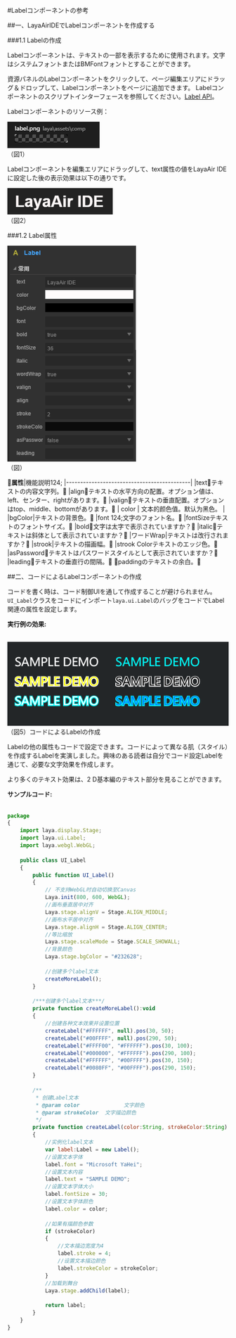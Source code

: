 #Labelコンポーネントの参考



##一、LayaAirIDEでLabelコンポーネントを作成する

###1.1 Labelの作成

Labelコンポーネントは、テキストの一部を表示するために使用されます。文字はシステムフォントまたはBMFontフォントとすることができます。

資源パネルのLabelコンポーネントをクリックして、ページ編集エリアにドラッグ＆ドロップして、Labelコンポーネントをページに追加できます。
Labelコンポーネントのスクリプトインターフェースを参照してください。[Label API](http://layaair.ldc.layabox.com/api/index.html?category=Core&class=laya.ui.Label)。

Labelコンポーネントのリソース例：

​![图片0.png](img/1.png)<br/>
（図1）

Labelコンポーネントを編集エリアにドラッグして、text属性の値をLayaAir IDEに設定した後の表示効果は以下の通りです。

​![图片0.png](img/2.png)<br/>
（図2）



 

 



###1.2 Label属性

​![图片0.png](img/3.png)<br/>
（図）

𞓜**属性**|機能説明124;
|--------------------------------------------|
|text𞓜テキストの内容文字列。𞓜
|align𞓜テキストの水平方向の配置。オプション値は、left、センター、rightがあります。𞓜
|valign𞓜テキストの垂直配置。オプションはtop、middle、bottomがあります。𞓜
| color       | 文本的颜色值。默认为黑色。                    |
|bgColor|テキストの背景色。𞓜
|font 124;文字のフォント名。𞓜
|fontSizeテキストのフォントサイズ。𞓜
|bold𞓜文字は太字で表示されていますか？𞓜
|italic𞓜テキストは斜体として表示されていますか？𞓜
|ワードWrap|テキストは改行されますか？𞓜
|strook|テキストの描画幅。𞓜
|strook Colorテキストのエッジ色。𞓜
|asPassword𞓜テキストはパスワードスタイルとして表示されていますか？𞓜
|leading𞓜テキストの垂直行の間隔。𞓜
𞓜paddingのテキストの余白。𞓜



 



##二、コードによるLabelコンポーネントの作成

コードを書く時は、コード制御UIを通して作成することが避けられません。`UI_Label`クラスをコードにインポート`laya.ui.Label`のバッグをコードでLabel関連の属性を設定します。

**実行例の効果:**

​	![5](img/4.png)<br/>
（図5）コードによるLabelの作成

Labelの他の属性もコードで設定できます。コードによって異なる肌（スタイル）を作成するLabelを実演しました。興味のある読者は自分でコード設定Labelを通じて、必要な文字効果を作成します。

より多くのテキスト効果は、2 D基本編のテキスト部分を見ることができます。

**サンプルコード:**


```javascript

package 
{
	import laya.display.Stage;
	import laya.ui.Label;
	import laya.webgl.WebGL;
	
	public class UI_Label
	{
		public function UI_Label()
		{
			// 不支持WebGL时自动切换至Canvas
			Laya.init(800, 600, WebGL);
			//画布垂直居中对齐
			Laya.stage.alignV = Stage.ALIGN_MIDDLE;
			//画布水平居中对齐
			Laya.stage.alignH = Stage.ALIGN_CENTER;
			//等比缩放
			Laya.stage.scaleMode = Stage.SCALE_SHOWALL;
			//背景颜色
			Laya.stage.bgColor = "#232628";

			//创建多个label文本
			createMoreLabel();			
		}

		/***创建多个label文本***/
		private function createMoreLabel():void
		{
			//创建各种文本效果并设置位置
			createLabel("#FFFFFF", null).pos(30, 50);
			createLabel("#00FFFF", null).pos(290, 50);
			createLabel("#FFFF00", "#FFFFFF").pos(30, 100);
			createLabel("#000000", "#FFFFFF").pos(290, 100);
			createLabel("#FFFFFF", "#00FFFF").pos(30, 150);
			createLabel("#0080FF", "#00FFFF").pos(290, 150);
		}
		
		/**
		 * 创建Label文本
		 * @param color 	         文字颜色
		 * @param strokeColor  文字描边颜色
		 */		
		private function createLabel(color:String, strokeColor:String):Label
		{
			//实例化label文本
			var label:Label = new Label();
			//设置文本字体
			label.font = "Microsoft YaHei";
			//设置文本内容
			label.text = "SAMPLE DEMO";
			//设置文本字体大小
			label.fontSize = 30;
			//设置文本字体颜色
			label.color = color;
			
			//如果有描颜色参数
			if (strokeColor)
			{
				//文本描边宽度为4
				label.stroke = 4;
				//设置文本描边颜色
				label.strokeColor = strokeColor;
			}
			//加载到舞台
			Laya.stage.addChild(label);
			
			return label;
		}
	}
}
```








 	